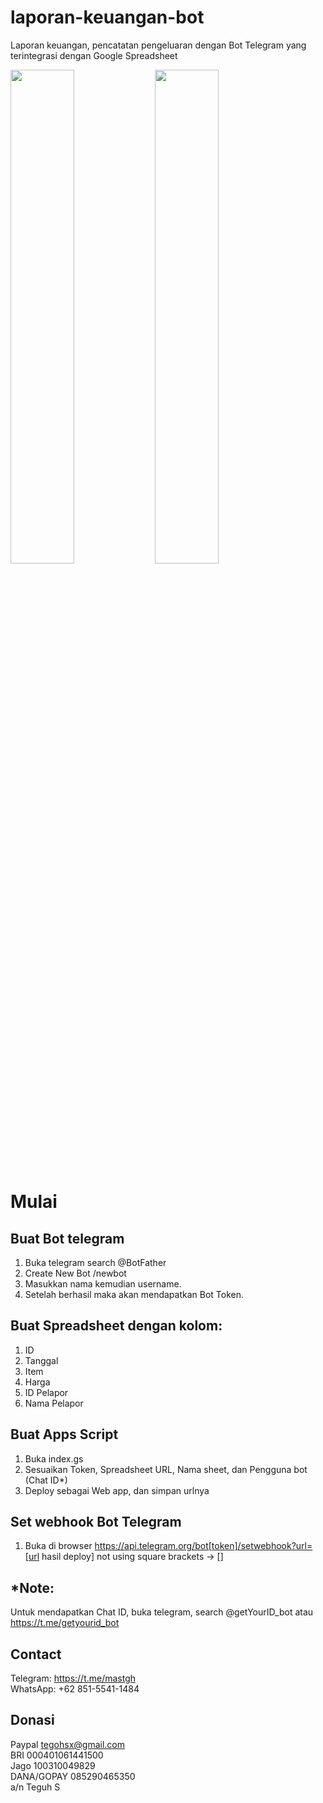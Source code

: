 # laporan-keuangan-bot
Laporan keuangan, pencatatan pengeluaran dengan Bot Telegram yang terintegrasi dengan Google Spreadsheet

<img src="https://user-images.githubusercontent.com/101353193/181287924-5cb3b590-d841-4a52-a4a0-f412072ce246.jpg" width="45%"> <img src="https://user-images.githubusercontent.com/101353193/181287939-faaeaf1d-7064-40f4-93cf-e3318a93a957.jpg" width="45%">

# Mulai

## Buat Bot telegram
1. Buka telegram search @BotFather
2. Create New Bot /newbot
3. Masukkan nama kemudian username.
4. Setelah berhasil maka akan mendapatkan Bot Token.

## Buat Spreadsheet dengan kolom:
1. ID
2. Tanggal
4. Item
5. Harga
6. ID Pelapor
7. Nama Pelapor

## Buat Apps Script
1. Buka index.gs
2. Sesuaikan Token, Spreadsheet URL, Nama sheet, dan Pengguna bot (Chat ID*)
3. Deploy sebagai Web app, dan simpan urlnya

## Set webhook Bot Telegram
1. Buka di browser https://api.telegram.org/bot[token]/setwebhook?url=[url hasil deploy]
not using square brackets -> []

## *Note:
Untuk mendapatkan Chat ID, buka telegram, search @getYourID_bot atau https://t.me/getyourid_bot


## Contact
Telegram: https://t.me/mastgh <br>
WhatsApp: +62 851-5541-1484

## Donasi
Paypal tegohsx@gmail.com <br>
BRI 000401061441500 <br>
Jago 100310049829 <br>
DANA/GOPAY 085290465350 <br>
a/n Teguh S
